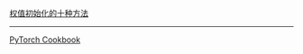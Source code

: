 [权值初始化的十种方法](https://zhuanlan.zhihu.com/p/53712833)

---

[PyTorch Cookbook](https://pytorch.org/docs/stable/index.html)
